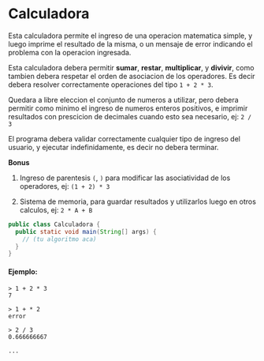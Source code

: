 Calculadora
===========

Esta calculadora permite el ingreso de una operacion matematica simple, y luego
imprime el resultado de la misma, o un mensaje de error indicando el problema 
con la operacion ingresada.

Esta calculadora debera permitir  **sumar**, **restar**, **multiplicar**, y **divivir**,
como tambien debera respetar el orden de asociacion de los operadores. Es decir debera
resolver correctamente operaciones del tipo `1 + 2 * 3`.

Quedara a libre eleccion el conjunto de numeros a utilizar, pero debera permitir como minimo
el ingreso de numeros enteros positivos, e imprimir resultados con prescicion de decimales
cuando esto sea necesario, ej: `2 / 3`

El programa debera validar correctamente cualquier tipo de ingreso del usuario, y ejecutar
indefinidamente, es decir no debera terminar.

**Bonus**

1. Ingreso de parentesis `(`, `)` para modificar las asociatividad de los operadores, ej: `(1 + 2) * 3`

2. Sistema de memoria, para guardar resultados y utilizarlos luego en otros calculos, ej: `2 * A + B`

```java
public class Calculadora {
  public static void main(String[] args) {
    // (tu algoritmo aca)
  }
}
```

#### Ejemplo:

```
> 1 + 2 * 3
7

> 1 + * 2
error

> 2 / 3
0.666666667

...

```
